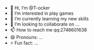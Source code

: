 - 👋 Hi, I’m @T-ocker
- 👀 I’m interested in play games
- 🌱 I’m currently learning my new skills
- 💞️ I’m looking to collaborate on ...
- 📫 How to reach me qq:2746601638
- 😄 Pronouns: ...
- ⚡ Fun fact: ...

<!---
T-ocker/T-ocker is a ✨ special ✨ repository because its `README.md` (this file) appears on your GitHub profile.
You can click the Preview link to take a look at your changes.
--->
